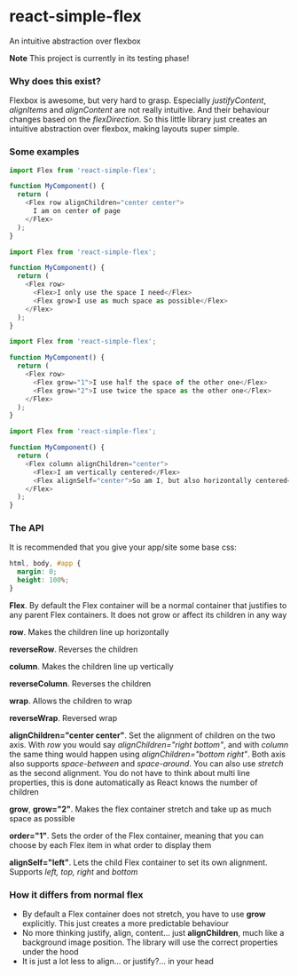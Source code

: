 # react-simple-flex
An intuitive abstraction over flexbox

**Note** This project is currently in its testing phase!

### Why does this exist?
Flexbox is awesome, but very hard to grasp. Especially *justifyContent*, *alignItems* and *alignContent* are not really intuitive. And their behaviour changes based on the *flexDirection*. So this little library just creates an intuitive abstraction over flexbox, making layouts super simple.

### Some examples
```js
import Flex from 'react-simple-flex';

function MyComponent() {
  return (
    <Flex row alignChildren="center center">
      I am on center of page
    </Flex>
  );
}
```

```js
import Flex from 'react-simple-flex';

function MyComponent() {
  return (
    <Flex row>
      <Flex>I only use the space I need</Flex>
      <Flex grow>I use as much space as possible</Flex>
    </Flex>
  );
}
```

```js
import Flex from 'react-simple-flex';

function MyComponent() {
  return (
    <Flex row>
      <Flex grow="1">I use half the space of the other one</Flex>
      <Flex grow="2">I use twice the space as the other one</Flex>
    </Flex>
  );
}
```

```js
import Flex from 'react-simple-flex';

function MyComponent() {
  return (
    <Flex column alignChildren="center">
      <Flex>I am vertically centered</Flex>
      <Flex alignSelf="center">So am I, but also horizontally centered</Flex>
    </Flex>
  );
}
```

### The API

It is recommended that you give your app/site some base css:

```css
html, body, #app {
  margin: 0;
  height: 100%;
}
```

**Flex**. By default the Flex container will be a normal container that justifies to any parent Flex containers. It does not grow or affect its children in any way

**row**. Makes the children line up horizontally

**reverseRow**. Reverses the children

**column**. Makes the children line up vertically

**reverseColumn**. Reverses the children

**wrap**. Allows the children to wrap

**reverseWrap**. Reversed wrap

**alignChildren="center center"**. Set the alignment of children on the two axis. With *row* you would say *alignChildren="right bottom"*, and with *column* the same thing would happen using *alignChildren="bottom right"*. Both axis also supports *space-between* and *space-around*. You can also use *stretch* as the second alignment. You do not have to think about multi line properties, this is done automatically as React knows the number of children

**grow**, **grow="2"**. Makes the flex container stretch and take up as much space as possible

**order="1"**. Sets the order of the Flex container, meaning that you can choose by each Flex item in what order to display them

**alignSelf="left"**. Lets the child Flex container to set its own alignment. Supports *left, top, right* and *bottom*

### How it differs from normal flex
- By default a Flex container does not stretch, you have to use **grow** explicitly. This just creates a more predictable behaviour
- No more thinking justify, align, content... just **alignChildren**, much like a background image position. The library will use the correct properties under the hood
- It is just a lot less to align... or justify?... in your head

